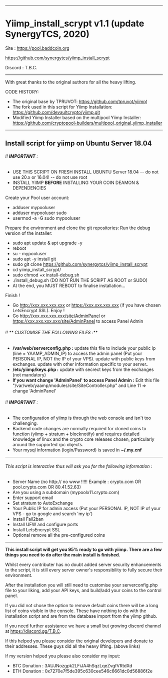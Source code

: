 *****************************************************************************************************
# Yiimp_install_scrypt v1.1 (update SynergyTCS, 2020)

Site : https://pool.baddcoin.org

https://github.com/synergytcs/yiimp_install_scrypt

Discord : T.B.C.

*****************************************************************************************************
With great thanks to the original authors for all the heavy lifting.

CODE HISTORY:
- The original base by TPRUVOT: https://github.com/tpruvot/yiimp)
- The fork used in this script for Yiimp Installation: https://github.com/devaultcrypto/yiimp.git
- Modified Yiimp Installer based on the multipool Yiimp Installer: 
https://github.com/cryptopool-builders/multipool_original_yiimp_installer
*****************************************************************************************************

## Install script for yiimp on Ubuntu Server 18.04

###### :bangbang: **IMPORTANT** : 
- USE THIS SCRIPT ON FRESH INSTALL UBUNTU Server 18.04 -- do not use 20.x or 16.04! -- do not use root
- INSTALL YIIMP **BEFORE** INSTALLING YOUR COIN DEAMON & DEPENDENCIES


Create your Pool user account:
- adduser mypooluser
- adduser mypooluser sudo
- usermod -a -G sudo mypooluser

Prepare the environment and clone the git repositories:
Run the debug version of the installer:
- sudo apt update & apt upgrade -y
- reboot
- su - mypooluser
- sudo apt -y install git
- sudo git clone https://github.com/synergytcs/yiimp_install_scrypt
- cd yiimp_install_scrypt/
- sudo chmod +x install-debug.sh
- ./install_debug.sh (DO NOT RUN THE SCRIPT AS ROOT or SUDO)
- At the end, you MUST REBOOT to finalise installation...

Finish !
- Go http://xxx.xxx.xxx.xxx or https://xxx.xxx.xxx.xxx (if you have chosen LetsEncrypt SSL). Enjoy !
- Go http://xxx.xxx.xxx.xxx/site/AdminPanel or https://xxx.xxx.xxx.xxx/site/AdminPanel to access Panel Admin


###### :bangbang: ** CUSTOMISE THE FOLLOWING FILES :**
- **/var/web/serverconfig.php :** update this file to include your public ip (line = YAAMP_ADMIN_IP) to access the admin panel (Put your PERSONAL IP, NOT the IP of your VPS). update with public keys from exchanges. update with other information specific to your server..
- **/etc/yiimp/keys.php :** update with secrect keys from the exchanges (not mandatory)
- **If you want change 'AdminPanel' to access Panel Admin :** Edit this file "/var/web/yaamp/modules/site/SiteController.php" and Line 11 => change 'AdminPanel'


###### :bangbang: **IMPORTANT** : 

- The configuration of yiimp is through the web console and isn't too challenging. 
- Backend code changes are normally required for cloned coins to function (yiimp + stratum + blocknotify) and requires detailed knowledge of linux and the crypto core releases chosen, particularly around the supported rpc objects.
- Your mysql information (login/Password) is saved in **~/.my.cnf**

***********************************

###### This script is interactive thus will ask you for the following information :

- Server Name (no http:// no www !!!!! Example : crypto.com OR pool.crypto.com OR 80.41.52.63)
- Are you using a subdomain (mypoolx11.crypto.com)
- Enter support email
- Set stratum to AutoExchange
- Your Public IP for admin access (Put your PERSONAL IP, NOT IP of your VPS - go to google and search 'my ip')
- Install Fail2ban
- Install UFW and configure ports
- Install LetsEncrypt SSL
- Optional remove all the pre-configured coins

***********************************

**This install script will get you 95% ready to go with yiimp. There are a few things you need to do after the main install is finished.**

Whilst every contributer has no doubt added server security enhancements to the script, it is still every server owner's responsibility to fully secure their environment. 

After the installation you will still need to customise your serverconfig.php file to your liking, add your API keys, and build/add your coins to the control panel. 

If you did not chose the option to remove default coins there will be a long list of coins visible in the console. These have nothing to do with the installation script and are from the database import from the yiimp github. 

If you need further assistance we have a small but growing discord channel at https://discord.gg/T.B.C.

If this helped you please consider the original developers and donate to their addresses.
These guys did all the heavy lifting.
(above links)

If my version helped you please also consider my input:
- BTC Donation : 3AUJNozgpk2LFiJA4hSqzLqeZvgfVRtdXd
- ETH Donation : 0x7270e7f5de395c630cee546c6661dc0d56886f2e
